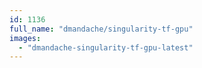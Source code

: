 ```yaml
---
id: 1136
full_name: "dmandache/singularity-tf-gpu"
images: 
  - "dmandache-singularity-tf-gpu-latest"
---
```

